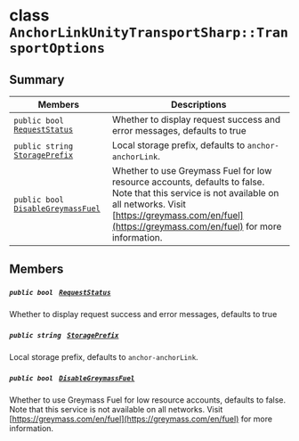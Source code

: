 # class `AnchorLinkUnityTransportSharp::TransportOptions` 

## Summary

 Members                                | Descriptions                                
----------------------------------------|---------------------------------------------
`public bool ` [`RequestStatus`](#class_anchor_link_unity_transport_sharp_1_1_transport_options_1adbb85417a27878c44eb00197b019d5a8) | Whether to display request success and error messages, defaults to true
`public string ` [`StoragePrefix`](#class_anchor_link_unity_transport_sharp_1_1_transport_options_1ac1400f32b2a8d0bb317c8a253693513e) | Local storage prefix, defaults to `anchor-anchorLink`.
`public bool ` [`DisableGreymassFuel`](#class_anchor_link_unity_transport_sharp_1_1_transport_options_1a1efa9def0ce6df1053bb85ea956aa174) | Whether to use Greymass Fuel for low resource accounts, defaults to false. Note that this service is not available on all networks. Visit [https://greymass.com/en/fuel](https://greymass.com/en/fuel) for more information.

## Members

##### `public bool ` [`RequestStatus`](#class_anchor_link_unity_transport_sharp_1_1_transport_options_1adbb85417a27878c44eb00197b019d5a8) 

Whether to display request success and error messages, defaults to true

##### `public string ` [`StoragePrefix`](#class_anchor_link_unity_transport_sharp_1_1_transport_options_1ac1400f32b2a8d0bb317c8a253693513e) 

Local storage prefix, defaults to `anchor-anchorLink`.

##### `public bool ` [`DisableGreymassFuel`](#class_anchor_link_unity_transport_sharp_1_1_transport_options_1a1efa9def0ce6df1053bb85ea956aa174) 

Whether to use Greymass Fuel for low resource accounts, defaults to false. Note that this service is not available on all networks. Visit [https://greymass.com/en/fuel](https://greymass.com/en/fuel) for more information.

